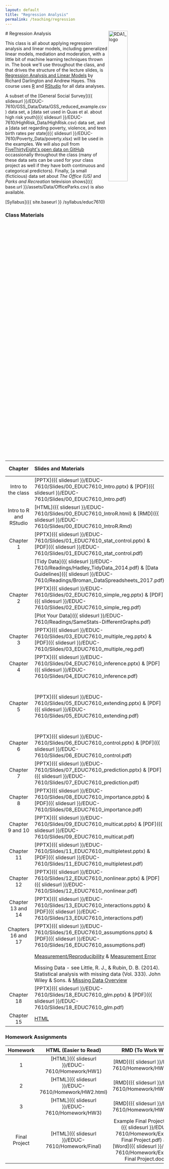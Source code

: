 ```yaml
---
layout: default
title: "Regression Analysis"
permalink: /teaching/regression
---
```


<img src="{{ site.baseurl }}/assets/images/RDA2_logo.png" alt="RDA1_logo" width="35%" align="right">
# Regression Analysis

This class is all about applying regression analysis and linear models, including generalized linear models, mediation and moderation, with a little bit of machine learning techniques thrown in. The book we'll use throughout the class, and that drives the structure of the lecture slides, is [Regression Analysis and Linear Models](https://www.guilford.com/books/Regression-Analysis-and-Linear-Models/Darlington-Hayes/9781462521135/reviews) by Richard Darlington and Andrew Hayes. This course uses [R](https://www.r-project.org/) and [RStudio](https://www.rstudio.com/) for all data analyses. 

A subset of the [General Social Survey]({{ slidesurl }}/EDUC-7610/GSS_Data/Data/GSS_reduced_example.csv) data set, a [data set used in Quas et al. about high risk youth]({{ slidesurl }}/EDUC-7610/HighRisk_Data/HighRisk.csv) data set, and a [data set regarding poverty, violence, and teen birth rates per state]({{ slidesurl }}/EDUC-7610/Poverty_Data/poverty.xlsx) will be used in the examples. We will also pull from [FiveThirtyEight's open data on GitHub](https://github.com/fivethirtyeight/data) occassionally throughout the class (many of these data sets can be used for your class project as well if they have both continuous and categorical predictors). Finally, [a small (ficticious) data set about *The Office (US)* and *Parks and Recreation* television shows]({{ base.url }}/assets/Data/OfficeParks.csv) is also available.


[Syllabus]({{ site.baseurl }} /syllabus/educ7610)

### Class Materials

| Chapter                |  Slides and Materials   |  Recorded Lecture      |  Examples         |
|:----------------------:|:------------------------|:-----------------------|:-------------------|
| Intro to the class     | [PPTX]({{ slidesurl }}/EDUC-7610/Slides/00_EDUC7610_Intro.pptx)          & [PDF]({{ slidesurl }}/EDUC-7610/Slides/00_EDUC7610_Intro.pdf)        | |  |    
| Intro to R and RStudio | [HTML]({{ slidesurl }}/EDUC-7610/Slides/00_EDUC7610_IntroR.html)         & [RMD]({{ slidesurl }}/EDUC-7610/Slides/00_EDUC7610_IntroR.Rmd)       | |  |
| Chapter 1              | [PPTX]({{ slidesurl }}/EDUC-7610/Slides/01_EDUC7610_stat_control.pptx)   & [PDF]({{ slidesurl }}/EDUC-7610/Slides/01_EDUC7610_stat_control.pdf) | | [Examples]({{ slidesurl }}/EDUC-7610/Slides/01_EDUC7610_stat_control_example.html) |
|                        | [Tidy Data]({{ slidesurl }}/EDUC-7610/Readings/Hadley_TidyData_2014.pdf) & [Data Guidelines]({{ slidesurl }}/EDUC-7610/Readings/Broman_DataSpreadsheets_2017.pdf) | |
| Chapter 2              | [PPTX]({{ slidesurl }}/EDUC-7610/Slides/02_EDUC7610_simple_reg.pptx)     & [PDF]({{ slidesurl }}/EDUC-7610/Slides/02_EDUC7610_simple_reg.pdf)   | | [Examples]({{ slidesurl }}/EDUC-7610/Slides/02_EDUC7610_simple_reg_example.html) |
|                        | [Plot Your Data]({{ slidesurl }}/EDUC-7610/Readings/SameStats-DifferentGraphs.pdf) | |
| Chapter 3              | [PPTX]({{ slidesurl }}/EDUC-7610/Slides/03_EDUC7610_multiple_reg.pptx)   & [PDF]({{ slidesurl }}/EDUC-7610/Slides/03_EDUC7610_multiple_reg.pdf) | | [Examples]({{ slidesurl }}/EDUC-7610/Slides/03_EDUC7610_multiple_reg_example) |
| Chapter 4              | [PPTX]({{ slidesurl }}/EDUC-7610/Slides/04_EDUC7610_inference.pptx)      & [PDF]({{ slidesurl }}/EDUC-7610/Slides/04_EDUC7610_inference.pdf)    | | [Examples]({{ slidesurl }}/EDUC-7610/Slides/04_EDUC7610_inference_example) |
| Chapter 5              | [PPTX]({{ slidesurl }}/EDUC-7610/Slides/05_EDUC7610_extending.pptx)      & [PDF]({{ slidesurl }}/EDUC-7610/Slides/05_EDUC7610_extending.pdf)    | | [Examples]({{ slidesurl }}/EDUC-7610/Slides/05_EDUC7610_extending_example) & [Review Material 1]({{ slidesurl }}/EDUC-7610/Slides/20_Review_Interpretation.pdf) & [Review Material 2]({{ slidesurl }}/EDUC-7610/Slides/20_Review_Slope_Correlation.pptx) and [PDF]({{ slidesurl }}/EDUC-7610/Slides/20_Review_Slope_Correlation.pdf) |
| Chapter 6              | [PPTX]({{ slidesurl }}/EDUC-7610/Slides/06_EDUC7610_control.pptx)        & [PDF]({{ slidesurl }}/EDUC-7610/Slides/06_EDUC7610_control.pdf)      | | [Examples]({{ slidesurl }}/EDUC-7610/Slides/06_EDUC7610_control_example) |
| Chapter 7              | [PPTX]({{ slidesurl }}/EDUC-7610/Slides/07_EDUC7610_prediction.pptx)     & [PDF]({{ slidesurl }}/EDUC-7610/Slides/07_EDUC7610_prediction.pdf)   | | [Examples]({{ slidesurl }}/EDUC-7610/Slides/07_EDUC7610_prediction_example) |
| Chapter 8              | [PPTX]({{ slidesurl }}/EDUC-7610/Slides/08_EDUC7610_importance.pptx)     & [PDF]({{ slidesurl }}/EDUC-7610/Slides/08_EDUC7610_importance.pdf)   | | [Examples]({{ slidesurl }}/EDUC-7610/Slides/08_EDUC7610_importance_example) |
| Chapter 9 and 10       | [PPTX]({{ slidesurl }}/EDUC-7610/Slides/09_EDUC7610_multicat.pptx)       & [PDF]({{ slidesurl }}/EDUC-7610/Slides/09_EDUC7610_multicat.pdf)     | | [Examples]({{ slidesurl }}/EDUC-7610/Slides/09_EDUC7610_multicat_example) |
| Chapter 11             | [PPTX]({{ slidesurl }}/EDUC-7610/Slides/11_EDUC7610_multipletest.pptx)   & [PDF]({{ slidesurl }}/EDUC-7610/Slides/11_EDUC7610_multipletest.pdf) | | [Examples]({{ slidesurl }}/EDUC-7610/Slides/11_EDUC7610_multipletest_example) |
| Chapter 12             | [PPTX]({{ slidesurl }}/EDUC-7610/Slides/12_EDUC7610_nonlinear.pptx)      & [PDF]({{ slidesurl }}/EDUC-7610/Slides/12_EDUC7610_nonlinear.pdf)    | | [Examples]({{ slidesurl }}/EDUC-7610/Slides/12_EDUC7610_nonlinear_example) |
| Chapter 13 and 14      | [PPTX]({{ slidesurl }}/EDUC-7610/Slides/13_EDUC7610_interactions.pptx)   & [PDF]({{ slidesurl }}/EDUC-7610/Slides/13_EDUC7610_interactions.pdf) | [Recorded Lecture]() | [Examples]({{ slidesurl }}/EDUC-7610/Slides/13_EDUC7610_interactions_example) & [Review Material]({{ slidesurl }}/EDUC-7610/Slides/20_Review_Interactions.pdf) |
| Chapters 16 and 17     | [PPTX]({{ slidesurl }}/EDUC-7610/Slides/16_EDUC7610_assumptions.pptx)    & [PDF]({{ slidesurl }}/EDUC-7610/Slides/16_EDUC7610_assumptions.pdf)  | | [Examples]({{ slidesurl }}/EDUC-7610/Slides/16_EDUC7610_assumptions_example.html) |
|                        | [Measurement/Reproducibility](http://science.sciencemag.org/content/sci/355/6325/584.full.pdf) & [Measurement Error](http://www.quantpsy.org/pubs/cole_preacher_2014.pdf) | | [Resampling Examples]({{ slidesurl }}/EDUC-7610/Slides/20_EDUC7610_bootstrap.html) |
|                        | Missing Data - see Little, R. J., & Rubin, D. B. (2014). Statistical analysis with missing data (Vol. 333). John Wiley & Sons. & [Missing Data Overview](http://journals.sagepub.com/doi/pdf/10.1177/1094428114548590) | | |
| Chapter 18             | [PPTX]({{ slidesurl }}/EDUC-7610/Slides/18_EDUC7610_glm.pptx)            & [PDF]({{ slidesurl }}/EDUC-7610/Slides/18_EDUC7610_glm.pdf) | | [Examples]({{ slidesurl }}/EDUC-7610/Slides/18_EDUC7610_glm_example) |
| Chapter 15             | [HTML](https://tysonstanley.github.io/Workshops/MediationAnalysis.html)  | | [Examples]({{ slidesurl }}/EDUC-7610/Slides/15_EDUC7610_mediation_example) |

### Homework Assignments

| Homework | HTML (Easier to Read) | RMD (To Work With) |
|:--------:|:---------------------:|:------------------:|
| 1        | [HTML]({{ slidesurl }}/EDUC-7610/Homework/HW1) | [RMD]({{ slidesurl }}/EDUC-7610/Homework/HW1.Rmd) |
| 2        | [HTML]({{ slidesurl }}/EDUC-7610/Homework/HW2.html) | [RMD]({{ slidesurl }}/EDUC-7610/Homework/HW2.Rmd) |
| 3        | [HTML]({{ slidesurl }}/EDUC-7610/Homework/HW3) | [RMD]({{ slidesurl }}/EDUC-7610/Homework/HW3.Rmd) |
| Final Project | [HTML]({{ slidesurl }}/EDUC-7610/Homework/Final) | Example Final Project [PDF]({{ slidesurl }}/EDUC-7610/Homework/Example Final Project.pdf) and [Word]({{ slidesurl }}/EDUC-7610/Homework/Example Final Project.docx) |


